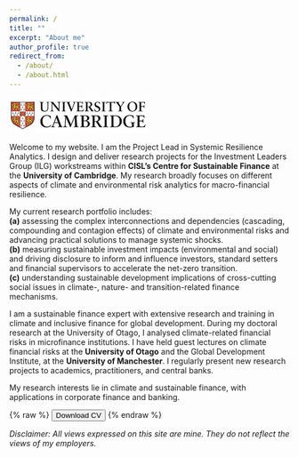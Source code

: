 ```yaml
---
permalink: /
title: ""
excerpt: "About me"
author_profile: true
redirect_from: 
  - /about/
  - /about.html
---
```

![](../images/cam_logo.jpg)

Welcome to my website. I am the Project Lead in Systemic Resilience Analytics. I design and deliver research projects for the Investment Leaders Group (ILG) workstreams within **CISL’s Centre for Sustainable Finance** at the **University of Cambridge**. My research broadly focuses on different aspects of climate and environmental risk analytics for macro-financial resilience.

My current research portfolio includes:\
**(a)** assessing the complex interconnections and dependencies (cascading, compounding and contagion effects) of climate and environmental risks and advancing practical solutions to manage systemic shocks.\
**(b)** measuring sustainable investment impacts (environmental and social) and driving disclosure to inform and influence investors, standard setters and financial supervisors to accelerate the net-zero transition.\
**(c)** understanding sustainable development implications of cross-cutting social issues in climate-, nature- and transition-related finance mechanisms.

I am a sustainable finance expert with extensive research and training in climate and inclusive finance for global development. During my doctoral research at the University of Otago, I analysed climate-related financial risks in microfinance institutions. I have held guest lectures on climate financial risks at the **University of Otago** and the Global Development Institute, at the **University of Manchester**. I regularly present new research projects to academics, practitioners, and central banks.

My research interests lie in climate and sustainable finance, with applications in corporate finance and banking.

{% raw %}
<button onclick="window.open('/files/IFTEKHAR_CV.pdf')">Download CV</button>
{% endraw %}

*Disclaimer: All views expressed on this site are mine. They do not reflect the views of my employers.*
